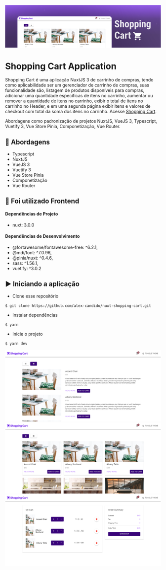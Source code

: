 <img alt="Shopping Cart" src="./assets/shopping-cart-banner.png" />

# Shopping Cart Application

Shopping Cart é uma aplicação NuxtJS 3 de carrinho de compras, tendo como aplicabilidade ser um gerenciador de carrinho de compras, suas funcionalidade são, listagem de produtos disponíveis para compras, adicionar uma quantidade específicas de itens no carrinho, aumentar ou remover a quantidade de itens no carrinho, exibir o total de itens no carrinho no Header, e em uma segunda página exibir itens e valores de checkout com total da soma dos itens no carrinho. Acesse [Shopping Cart](https://nuxt-shopping-cart.netlify.app/).

Abordagens como padronização de projetos NuxtJS, VueJS 3, Typescript, Vuetify 3, Vue Store Pinia, Componetização, Vue Router.

## 🚀 Abordagens

- Typescript
- NuxtJS
- VueJS 3
- Vuetify 3
- Vue Store Pinia
- Componetização
- Vue Router

## 📌 Foi utilizado Frontend

#### Dependências de Projeto

- nuxt: 3.0.0

#### Dependências de Desenvolvimento

- @fortawesome/fontawesome-free: ^6.2.1,
- @mdi/font: ^7.0.96,
- @pinia/nuxt: ^0.4.6,
- sass: ^1.56.1,
- vuetify: ^3.0.2

## ▶️ Iniciando a aplicação

- Clone esse repositório
```
$ git clone https://github.com/alex-candido/nuxt-shopping-cart.git
```
- Instalar dependências 
```
$ yarn 
```
- Inicie o projeto 
```
$ yarn dev
```

<img src="./assets/home-list.png" alt="Home List">
<img src="./assets/home-grid.png" alt="Home Grid">
<img src="./assets/cart-details.png" alt="Cart Details">
